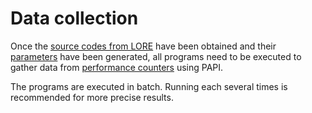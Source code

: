 # Data collection

Once the [source codes from LORE](source_codes.md) have been obtained and their [parameters](parameters_generation.md) have been generated, all programs need to be executed to gather data from [performance counters](performance_counters.md) using PAPI.

The programs are executed in batch. Running each several times is recommended for more precise results.
